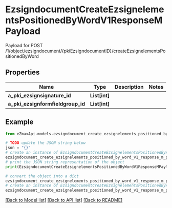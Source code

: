 # EzsigndocumentCreateEzsignelementsPositionedByWordV1ResponseMPayload

Payload for POST /1/object/ezsigndocument/{pkiEzsigndocumentID}/createEzsignelementsPositionedByWord

## Properties

Name | Type | Description | Notes
------------ | ------------- | ------------- | -------------
**a_pki_ezsignsignature_id** | **List[int]** |  | 
**a_pki_ezsignformfieldgroup_id** | **List[int]** |  | 

## Example

```python
from eZmaxApi.models.ezsigndocument_create_ezsignelements_positioned_by_word_v1_response_m_payload import EzsigndocumentCreateEzsignelementsPositionedByWordV1ResponseMPayload

# TODO update the JSON string below
json = "{}"
# create an instance of EzsigndocumentCreateEzsignelementsPositionedByWordV1ResponseMPayload from a JSON string
ezsigndocument_create_ezsignelements_positioned_by_word_v1_response_m_payload_instance = EzsigndocumentCreateEzsignelementsPositionedByWordV1ResponseMPayload.from_json(json)
# print the JSON string representation of the object
print(EzsigndocumentCreateEzsignelementsPositionedByWordV1ResponseMPayload.to_json())

# convert the object into a dict
ezsigndocument_create_ezsignelements_positioned_by_word_v1_response_m_payload_dict = ezsigndocument_create_ezsignelements_positioned_by_word_v1_response_m_payload_instance.to_dict()
# create an instance of EzsigndocumentCreateEzsignelementsPositionedByWordV1ResponseMPayload from a dict
ezsigndocument_create_ezsignelements_positioned_by_word_v1_response_m_payload_from_dict = EzsigndocumentCreateEzsignelementsPositionedByWordV1ResponseMPayload.from_dict(ezsigndocument_create_ezsignelements_positioned_by_word_v1_response_m_payload_dict)
```
[[Back to Model list]](../README.md#documentation-for-models) [[Back to API list]](../README.md#documentation-for-api-endpoints) [[Back to README]](../README.md)


